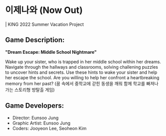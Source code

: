 # 이제나와 (Now Out) 
| KING 2022 Summer Vacation Project

## Game Description:
<b> "Dream Escape: Middle School Nightmare" </b>
<p>
Wake up your sister, who is trapped in her middle school within her dreams. Navigate through the hallways and classrooms, solving challening puzzles to uncover hints and secrets. Use these hints to wake your sister and help her escape the school. Are you willing to help her confront a heartbreaking memory from her past? (꿈 속에서 중학교에 갇힌 동생을 깨워 함께 학교를 빠져나가는 스토리형 방탈출 게임)
</p>


## Game Developers:
* Director: Eunsoo Jung
* Graphic Artist: Eunsoo Jung
* Coders: Jooyeon Lee, Seoheon Kim
